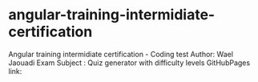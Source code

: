 # angular-training-intermidiate-certification
Angular training intermidiate certification - Coding test
Author: Wael Jaouadi
Exam Subject : Quiz generator with difficulty levels
GitHubPages link:

